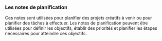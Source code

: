 ### Les notes de planification 
Ces notes sont utilisées pour planifier des projets créatifs à venir ou pour planifier des tâches à effectuer. Les notes de planification peuvent être utilisées pour définir les objectifs, établir des priorités et planifier les étapes nécessaires pour atteindre ces objectifs.